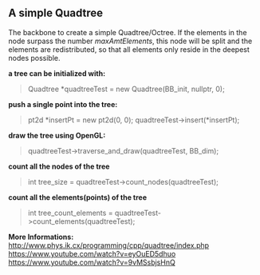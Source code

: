 ## A simple Quadtree

The backbone to create a simple Quadtree/Octree. If the elements in the node surpass the number *maxAmtElements*, this node will be split and the elements are redistributed, so that all elements only reside in the deepest nodes possible.

**a tree can be initialized with:**
>Quadtree *quadtreeTest = new Quadtree(BB_init, nullptr, 0);

**push a single point into the tree:**
>pt2d *insertPt = new pt2d(0, 0);
>quadtreeTest->insert(*insertPt);

**draw the tree using OpenGL:**
>quadtreeTest->traverse_and_draw(quadtreeTest, BB_dim);

**count all the nodes of the tree**
>int tree_size = quadtreeTest->count_nodes(quadtreeTest);

**count all the elements(points) of the tree**
>int tree_count_elements = quadtreeTest->count_elements(quadtreeTest);


**More Informations:**
http://www.phys.ik.cx/programming/cpp/quadtree/index.php <br />
https://www.youtube.com/watch?v=eyOuED5dhuo <br />
https://www.youtube.com/watch?v=9vMSsbjsHnQ
